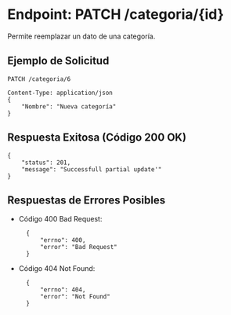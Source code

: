 Endpoint: PATCH /categoria/{id}
===============================
Permite reemplazar un dato de una categoría.

## Ejemplo de Solicitud

    PATCH /categoria/6

    Content-Type: application/json
    {
        "Nombre": "Nueva categoría"
    }
## Respuesta Exitosa (Código 200 OK)
    {
        "status": 201,
        "message": "Successfull partial update'"
    }
## Respuestas de Errores Posibles
- Código 400 Bad Request:

        {
            "errno": 400,
            "error": "Bad Request"
        }

- Código 404 Not Found:
  
        {
            "errno": 404,
            "error": "Not Found"
        }

    


